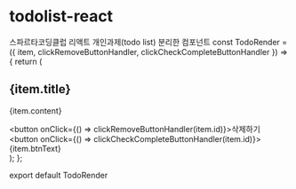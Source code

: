 # todolist-react
스파르타코딩클럽 리액트 개인과제(todo list)
분리한 컴포넌트
const TodoRender = ({ item, clickRemoveButtonHandler, clickCheckCompleteButtonHandler }) => {
  return (
    <div className="check-border" key={item.id}>
      <h2>{item.title}</h2>
      <p>{item.content}</p>
      <div className="btn-container">
        <button onClick={() => clickRemoveButtonHandler(item.id)}>삭제하기</button>
        <button onClick={() => clickCheckCompleteButtonHandler(item.id)}>{item.btnText}</button>
      </div>
    </div>
  );
};

export default TodoRender